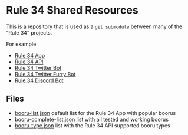# Rule 34 Shared Resources

This is a repository that is used as a `git submodule` between many of the “Rule 34” projects.

For example

- [Rule 34 App](https://redirect.r34.app/github)
- [Rule 34 API](https://redirect.r34.app/github/api)
- [Rule 34 Twitter Bot](https://redirect.r34.app/twitter/bot)
- [Rule 34 Twitter Furry Bot](https://redirect.r34.app/twitter/furbot)
- [Rule 34 Discord Bot](https://redirect.r34.app/discord)

## Files

- [booru-list.json](default-booru-list.json) default list for the Rule 34 App with popular boorus
- [booru-complete-list.json](supported-booru-list.json) list with all tested and working boorus
- [booru-type.json](booru-type.json) list with the Rule 34 API supported booru types
